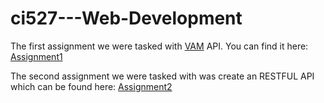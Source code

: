 # ci527---Web-Development

The first assignment we were tasked with [VAM](https://developers.vam.ac.uk/) API. You can find it here: [Assignment1](https://github.com/jo372/ci527---Web-Development/tree/main/assignment1)

The second assignment we were tasked with was create an RESTFUL API which can be found here: [Assignment2](https://github.com/jo372/ci527---Web-Development/tree/main/assignment2)
